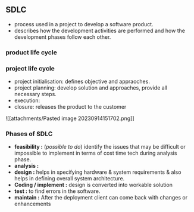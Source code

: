 ## SDLC 
- process used in a project to develop a software product. 
- describes how the development activities are performed and how the development phases follow each other. 


### product life cycle 

### project life cycle 
- project initialisation: defines objective and appraoches. 
- project planning: develop solution and approaches, provide all necessary steps.
- execution: 
- closure: releases the product to the customer



![[attachments/Pasted image 20230914151702.png]]

### Phases of SDLC

- **feasibility :** (*possible to do*) identify the issues that may be difficult or impossible to implement in terms of cost time tech during analysis phase.  
- **analysis :** 
- **design :** helps in specifying hardware & system requirements & also helps in defining overall system architecture. 
- **Coding / implement :** design is converted into workable solution
- **test :** to find errors in the software. 
- **maintain :** After the deployment client can come back with changes or enhancements
